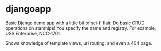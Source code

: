 # djangoapp

Basic Django demo app with a little bit of sci-fi flair. Do basic CRUD operations on starships! You specify the name and registry. For example, USS Enterprise, NCC-1701. 

Shows knowledge of template views, url routing, and even a 404 page.
